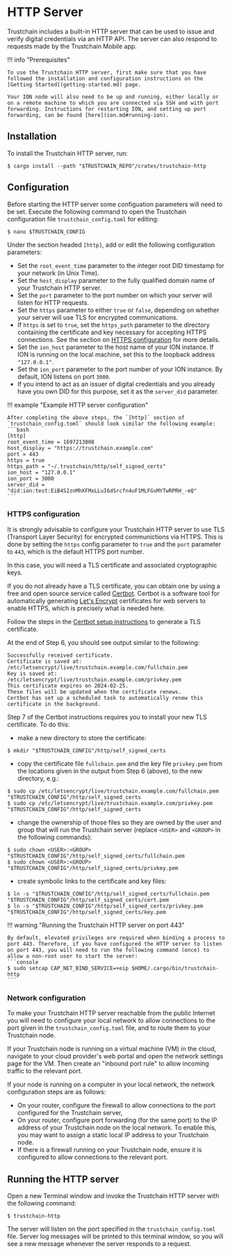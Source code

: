 # HTTP Server

Trustchain includes a built-in HTTP server that can be used to issue and verify digital credentials via an HTTP API. The server can also respond to requests made by the Trustchain Mobile app.

!!! info "Prerequisites"

    To use the Trustchain HTTP server, first make sure that you have followed the installation and configuration instructions on the [Getting Started](getting-started.md) page.

    Your ION node will also need to be up and running, either locally or on a remote machine to which you are connected via SSH and with port forwarding. Instructions for restarting ION, and setting up port forwarding, can be found [here](ion.md#running-ion).

## Installation

To install the Trustchain HTTP server, run:
```console
$ cargo install --path "$TRUSTCHAIN_REPO"/crates/trustchain-http
```

## Configuration

Before starting the HTTP server some configuation parameters will need to be set. Execute the following command to open the Trustchain configuration file `trustchain_config.toml` for editing:
```console
$ nano $TRUSTCHAIN_CONFIG
```

Under the section headed `[http]`, add or edit the following configuration parameters:

- Set the `root_event_time` parameter to the integer root DID timestamp for your network (in Unix Time).
- Set the `host_display` parameter to the fully qualified domain name of your Trustchain HTTP server.
- Set the `port` parameter to the port number on which your server will listen for HTTP requests.
- Set the `https` parameter to either `true` or `false`, depending on whether your server will use TLS for encrypted communications.
- If `https` is set to `true`, set the  `https_path` parameter to the directory containing the certificate and key necessary for accepting HTTPS connections. See the section on [HTTPS configuration](#https-configuration) for more details.
- Set the `ion_host` parameter to the host name of your ION instance. If ION is running on the local machine, set this to the loopback address `"127.0.0.1"`.
- Set the `ion_port` parameter to the port number of your ION instance. By default, ION listens on port `3000`.
- If you intend to act as an issuer of digital credentials and you already have you own DID for this purpose, set it as the `server_did` parameter.

!!! example "Example HTTP server configuration"

    After completing the above steps, the `[http]` section of `trustchain_config.toml` should look similar the following example:
    ```bash
    [http]
    root_event_time = 1697213008
    host_display = "https://trustchain.example.com"
    port = 443
    https = true
    https_path = "~/.trustchain/http/self_signed_certs"
    ion_host = "127.0.0.1"
    ion_port = 3000
    server_did = "did:ion:test:EiB4S2znMhXFMxLLuI6dSrcfn4uF1MLFGvMYTwRPRH_-eQ"
    ```

### HTTPS configuration

It is strongly advisable to configure your Trustchain HTTP server to use TLS (Transport Layer Security) for encrypted communictions via HTTPS. This is done by setting the `https` config parameter to `true` and the `port` parameter to `443`, which is the default HTTPS port number.

In this case, you will need a TLS certificate and associated cryptographic keys.

If you do not already have a TLS certificate, you can obtain one by using a free and open source service called [Certbot](https://certbot.eff.org/). Certbot is a software tool for automatically generating [Let's Encrypt](https://letsencrypt.org/) certificates for web servers to enable HTTPS, which is precisely what is needed here.

Follow the steps in the [Certbot setup instructions](https://certbot.eff.org/instructions?ws=other&os=ubuntubionic) to generate a TLS certificate.

At the end of Step 6, you should see output similar to the following:
```
Successfully received certificate.
Certificate is saved at: /etc/letsencrypt/live/trustchain.example.com/fullchain.pem
Key is saved at:         /etc/letsencrypt/live/trustchain.example.com/privkey.pem
This certificate expires on 2024-02-25.
These files will be updated when the certificate renews.
Certbot has set up a scheduled task to automatically renew this certificate in the background.
```

Step 7 of the Certbot instructions requires you to install your new TLS certificate. To do this:

- make a new directory to store the certificate:
```console
$ mkdir "$TRUSTCHAIN_CONFIG"/http/self_signed_certs
```
- copy the certificate file `fullchain.pem` and the key file `privkey.pem` from the locations given in the output from Step 6 (above), to the new directory, e.g.:
```console
$ sudo cp /etc/letsencrypt/live/trustchain.example.com/fullchain.pem "$TRUSTCHAIN_CONFIG"/http/self_signed_certs
$ sudo cp /etc/letsencrypt/live/trustchain.example.com/privkey.pem "$TRUSTCHAIN_CONFIG"/http/self_signed_certs
```
- change the ownership of those files so they are owned by the user and group that will run the Trustchain server (replace `<USER>` and `<GROUP>` in the following commands):
```console
$ sudo chown <USER>:<GROUP> "$TRUSTCHAIN_CONFIG"/http/self_signed_certs/fullchain.pem
$ sudo chown <USER>:<GROUP> "$TRUSTCHAIN_CONFIG"/http/self_signed_certs/privkey.pem
```
- create symbolic links to the certificate and key files:
```console
$ ln -s "$TRUSTCHAIN_CONFIG"/http/self_signed_certs/fullchain.pem "$TRUSTCHAIN_CONFIG"/http/self_signed_certs/cert.pem
$ ln -s "$TRUSTCHAIN_CONFIG"/http/self_signed_certs/privkey.pem "$TRUSTCHAIN_CONFIG"/http/self_signed_certs/key.pem
```

!!! warning "Running the Trustchain HTTP server on port 443"

    By default, elevated privileges are required when binding a process to port 443. Therefore, if you have configured the HTTP server to listen on port 443, you will need to run the following command (once) to allow a non-root user to start the server:
    ```console
    $ sudo setcap CAP_NET_BIND_SERVICE=+eip $HOME/.cargo/bin/trustchain-http
    ```

### Network configuration

To make your Trustchain HTTP server reachable from the public Internet you will need to configure your local network to allow connections to the port given in the `trustchain_config.toml` file, and to route them to your Trustchain node.

If your Trustchain node is running on a virtual machine (VM) in the cloud, navigate to your cloud provider's web portal and open the network settings page for the VM. Then create an "inbound port rule" to allow incoming traffic to the relevant port.

If your node is running on a computer in your local network, the network configuration steps are as follows:

- On your router, configure the firewall to allow connections to the port configured for the Trustchain server,
- On your router, configure port forwarding (for the same port) to the IP address of your Trustchain node on the local network. To enable this, you may want to assign a static local IP address to your Trustchain node.
- If there is a firewall running on your Trustchain node, ensure it is configured to allow connections to the relevant port.

## Running the HTTP server

Open a new Terminal window and invoke the Trustchain HTTP server with the following command:
```console
$ trustchain-http
```

The server will listen on the port specified in the `trustchain_config.toml` file. Server log messages will be printed to this terminal window, so you will see a new message whenever the server responds to a request.

&nbsp;
